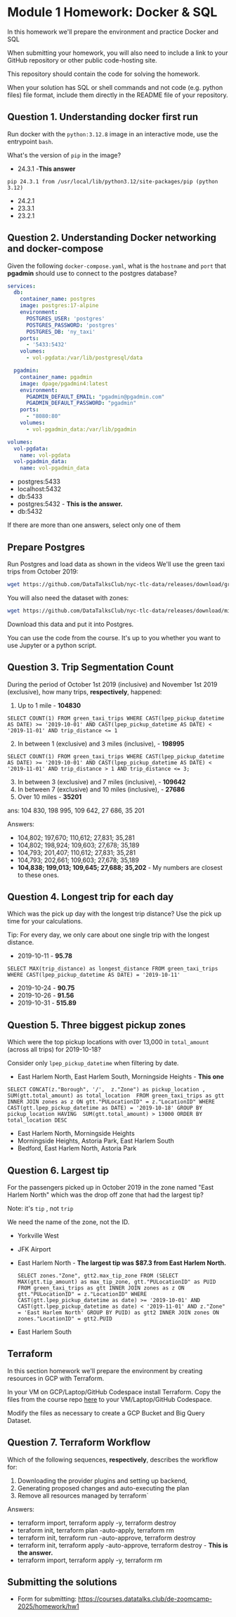 # Module 1 Homework: Docker & SQL

In this homework we'll prepare the environment and practice
Docker and SQL

When submitting your homework, you will also need to include
a link to your GitHub repository or other public code-hosting
site.

This repository should contain the code for solving the homework. 

When your solution has SQL or shell commands and not code
(e.g. python files) file format, include them directly in
the README file of your repository.


## Question 1. Understanding docker first run 

Run docker with the `python:3.12.8` image in an interactive mode, use the entrypoint `bash`.

What's the version of `pip` in the image?

- 24.3.1 -**This answer** 

`pip 24.3.1 from /usr/local/lib/python3.12/site-packages/pip (python 3.12)`
- 24.2.1
- 23.3.1
- 23.2.1


## Question 2. Understanding Docker networking and docker-compose

Given the following `docker-compose.yaml`, what is the `hostname` and `port` that **pgadmin** should use to connect to the postgres database?

```yaml
services:
  db:
    container_name: postgres
    image: postgres:17-alpine
    environment:
      POSTGRES_USER: 'postgres'
      POSTGRES_PASSWORD: 'postgres'
      POSTGRES_DB: 'ny_taxi'
    ports:
      - '5433:5432'
    volumes:
      - vol-pgdata:/var/lib/postgresql/data

  pgadmin:
    container_name: pgadmin
    image: dpage/pgadmin4:latest
    environment:
      PGADMIN_DEFAULT_EMAIL: "pgadmin@pgadmin.com"
      PGADMIN_DEFAULT_PASSWORD: "pgadmin"
    ports:
      - "8080:80"
    volumes:
      - vol-pgadmin_data:/var/lib/pgadmin  

volumes:
  vol-pgdata:
    name: vol-pgdata
  vol-pgadmin_data:
    name: vol-pgadmin_data
```

- postgres:5433
- localhost:5432
- db:5433
- postgres:5432 - **This is the answer.**
- db:5432

If there are more than one answers, select only one of them

##  Prepare Postgres

Run Postgres and load data as shown in the videos
We'll use the green taxi trips from October 2019:

```bash
wget https://github.com/DataTalksClub/nyc-tlc-data/releases/download/green/green_tripdata_2019-10.csv.gz
```

You will also need the dataset with zones:

```bash
wget https://github.com/DataTalksClub/nyc-tlc-data/releases/download/misc/taxi_zone_lookup.csv
```

Download this data and put it into Postgres.

You can use the code from the course. It's up to you whether
you want to use Jupyter or a python script.

## Question 3. Trip Segmentation Count

During the period of October 1st 2019 (inclusive) and November 1st 2019 (exclusive), how many trips, **respectively**, happened:
1. Up to 1 mile - **104830**

`SELECT COUNT(1) FROM green_taxi_trips
WHERE CAST(lpep_pickup_datetime AS DATE) >= '2019-10-01' AND CAST(lpep_pickup_datetime AS DATE) < '2019-11-01'
AND trip_distance <= 1`

2. In between 1 (exclusive) and 3 miles (inclusive), - **198995**

`SELECT COUNT(1) FROM green_taxi_trips
WHERE CAST(lpep_pickup_datetime AS DATE) >= '2019-10-01' AND CAST(lpep_pickup_datetime AS DATE) < '2019-11-01'
AND trip_distance > 1 AND trip_distance <= 3;
`

3. In between 3 (exclusive) and 7 miles (inclusive), - **109642**
4. In between 7 (exclusive) and 10 miles (inclusive), - **27686**
5. Over 10 miles - **35201**

ans: 104 830, 198 995, 109 642, 27 686, 35 201

Answers:

- 104,802;  197,670;  110,612;  27,831;  35,281
- 104,802;  198,924;  109,603;  27,678;  35,189
- 104,793;  201,407;  110,612;  27,831;  35,281
- 104,793;  202,661;  109,603;  27,678;  35,189
- **104,838;  199,013;  109,645;  27,688;  35,202** - My numbers are closest to these ones.


## Question 4. Longest trip for each day

Which was the pick up day with the longest trip distance?
Use the pick up time for your calculations.

Tip: For every day, we only care about one single trip with the longest distance. 



- 2019-10-11 - **95.78**

`SELECT MAX(trip_distance) as longest_distance FROM green_taxi_trips
WHERE CAST(lpep_pickup_datetime AS DATE) = '2019-10-11'
`
- 2019-10-24 - **90.75**
- 2019-10-26 - **91.56**
- 2019-10-31 - **515.89**


## Question 5. Three biggest pickup zones

Which were the top pickup locations with over 13,000 in
`total_amount` (across all trips) for 2019-10-18?

Consider only `lpep_pickup_datetime` when filtering by date.
 
- East Harlem North, East Harlem South, Morningside Heights - **This one**

`SELECT CONCAT(z."Borough", '/',  z."Zone") as pickup_location , SUM(gtt.total_amount) as total_location 
FROM green_taxi_trips as gtt
INNER JOIN zones as z ON gtt."PULocationID" = z."LocationID"
WHERE CAST(gtt.lpep_pickup_datetime as DATE) = '2019-10-18'
GROUP BY  pickup_location
HAVING  SUM(gtt.total_amount) > 13000
ORDER BY total_location DESC
`
- East Harlem North, Morningside Heights
- Morningside Heights, Astoria Park, East Harlem South
- Bedford, East Harlem North, Astoria Park


## Question 6. Largest tip

For the passengers picked up in October 2019 in the zone
named "East Harlem North" which was the drop off zone that had
the largest tip?

Note: it's `tip` , not `trip`

We need the name of the zone, not the ID.

- Yorkville West
- JFK Airport
- East Harlem North - **The largest tip was $87.3 from East Harlem North.**

    
    `SELECT zones."Zone", gtt2.max_tip_zone
    FROM
    (SELECT MAX(gtt.tip_amount) as max_tip_zone, gtt."PULocationID" as PUID
    FROM green_taxi_trips as gtt
    INNER JOIN zones as z ON gtt."PULocationID" = z."LocationID"
    WHERE CAST(gtt.lpep_pickup_datetime as date) >= '2019-10-01'
    AND CAST(gtt.lpep_pickup_datetime as date) < '2019-11-01'
    AND z."Zone" = 'East Harlem North'
    GROUP BY PUID) as gtt2
    INNER JOIN zones ON zones."LocationID" = gtt2.PUID`
    

- East Harlem South


## Terraform

In this section homework we'll prepare the environment by creating resources in GCP with Terraform.

In your VM on GCP/Laptop/GitHub Codespace install Terraform. 
Copy the files from the course repo
[here](../../../01-docker-terraform/1_terraform_gcp/terraform) to your VM/Laptop/GitHub Codespace.

Modify the files as necessary to create a GCP Bucket and Big Query Dataset.


## Question 7. Terraform Workflow

Which of the following sequences, **respectively**, describes the workflow for: 
1. Downloading the provider plugins and setting up backend,
2. Generating proposed changes and auto-executing the plan
3. Remove all resources managed by terraform`

Answers:
- terraform import, terraform apply -y, terraform destroy
- teraform init, terraform plan -auto-apply, terraform rm
- terraform init, terraform run -auto-approve, terraform destroy
- terraform init, terraform apply -auto-approve, terraform destroy - **This is the answer.**
- terraform import, terraform apply -y, terraform rm


## Submitting the solutions

* Form for submitting: https://courses.datatalks.club/de-zoomcamp-2025/homework/hw1



